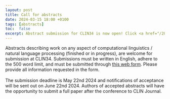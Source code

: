```yaml
---
layout: post
title: Call for abstracts
date: 2024-03-15 18:00 +0100
tags: [abstracts]
toc:  false
excerpt: Abstract submission for CLIN34 is now open! Click <a href="/2024/03/15/call-for-abstracts/">here</a> for more information.
---
```

<div>
Abstracts describing work on any aspect of computational linguistics / natural language processing (finished or in progress), are welcome for submission at CLIN34. Submissions must be written in English, adhere to the 500 word limit, and must be submitted through <a href="https://docs.google.com/forms/d/1G2Ee1LUfQdmh2xQz8T46YcR1BXUMuB4q4iuAKq9sp8Q">this web form</a>. Please provide all information requested in the form. 
<br><br>
The submission deadline is May 22nd 2024 and notifications of acceptance will be sent out on June 22nd 2024. Authors of accepted abstracts will have the opportunity to submit a full paper after the conference to CLIN Journal.
</div>